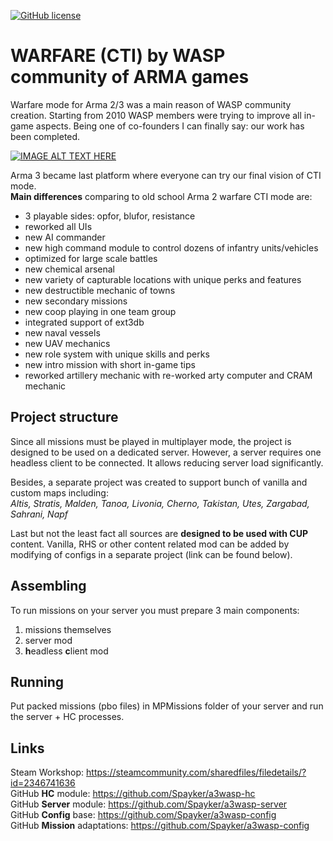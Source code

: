 [![GitHub license](https://img.shields.io/github/license/mashape/apistatus.svg)](https://github.com/Spayker/a3wasp-core/blob/master/LICENSE)

# WARFARE (CTI) by WASP community of ARMA games
Warfare mode for Arma 2/3 was a main reason of WASP community creation. Starting from 2010 WASP
members were trying to improve all in-game aspects. Being one of co-founders I can finally
say: our work has been completed.

[![IMAGE ALT TEXT HERE](https://img.youtube.com/vi/P-jq3F4Huqg/0.jpg)](https://www.youtube.com/watch?v=P-jq3F4Huqg)

Arma 3 became last platform where everyone can try our final vision of CTI mode. </br>
**Main differences** comparing to old school Arma 2 warfare CTI mode are:
- 3 playable sides: opfor, blufor, resistance
- reworked all UIs
- new AI commander
- new high command module to control dozens of infantry units/vehicles
- optimized for large scale battles
- new chemical arsenal
- new variety of capturable locations with unique perks and features
- new destructible mechanic of towns
- new secondary missions
- new coop playing in one team group
- integrated support of ext3db
- new naval vessels
- new UAV mechanics
- new role system with unique skills and perks
- new intro mission with short in-game tips 
- reworked artillery mechanic with re-worked arty computer and CRAM mechanic

## Project structure
Since all missions must be played in multiplayer mode, the project is designed to be used
on a dedicated server. However, a server requires one headless client to be connected.
It allows reducing server load significantly.

Besides, a separate project was created to support bunch of vanilla and custom maps including: </br>
_Altis, Stratis, Malden, Tanoa, Livonia, Cherno, Takistan, Utes, Zargabad, Sahrani, Napf_

Last but not the least fact all sources are **designed to be used with CUP** content. Vanilla, RHS or other content related mod
can be added by modifying of configs in a separate project (link can be found below).

## Assembling
To run missions on your server you must prepare 3 main components:
1) missions themselves
2) server mod
3) **h**eadless **c**lient mod

## Running
Put packed missions (pbo files) in MPMissions folder of your server and run the server + HC processes.

## Links
Steam Workshop: https://steamcommunity.com/sharedfiles/filedetails/?id=2346741636 </br>
GitHub **HC** module: https://github.com/Spayker/a3wasp-hc </br>
GitHub **Server** module: https://github.com/Spayker/a3wasp-server </br>
GitHub **Config** base: https://github.com/Spayker/a3wasp-config </br>
GitHub **Mission** adaptations: https://github.com/Spayker/a3wasp-config </br>